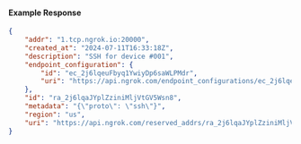 <!-- Code generated for API Clients. DO NOT EDIT. -->

#### Example Response

```json
{
	"addr": "1.tcp.ngrok.io:20000",
	"created_at": "2024-07-11T16:33:18Z",
	"description": "SSH for device #001",
	"endpoint_configuration": {
		"id": "ec_2j6lqeuFbyq1YwiyDp6saWLPMdr",
		"uri": "https://api.ngrok.com/endpoint_configurations/ec_2j6lqeuFbyq1YwiyDp6saWLPMdr"
	},
	"id": "ra_2j6lqaJYplZziniMljVtGV5Wsn8",
	"metadata": "{\"proto\": \"ssh\"}",
	"region": "us",
	"uri": "https://api.ngrok.com/reserved_addrs/ra_2j6lqaJYplZziniMljVtGV5Wsn8"
}
```
